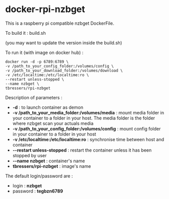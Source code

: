 # docker-rpi-nzbget

This is a raspberry pi compatible nzbget DockerFile.

To build it :
    build.sh

(you may want to update the version inside the build.sh)

To run it (with image on docker hub) :

    docker run -d -p 6789:6789 \
    -v /path_to_your_config_folder:/volumes/config \
    -v /path_to_your_download_folder:/volumes/download \
    -v /etc/localtime:/etc/localtime:ro \
    --restart unless-stopped \
    --name nzbget \
    tbressers/rpi-nzbget

Description of parameters :
  - **-d** : to launch container as demon
  - **-v /path_to_your_media_folder:/volumes/media** : mount media folder in your container to a folder in your host. The media folder is the folder where nzbget scan your actuals media
  - **-v /path_to_your_config_folder:/volumes/config** : mount config folder in your container to a folder in your host
  - **-v /etc/localtime:/etc/localtime:ro** : synchronise time between host and container
  - **--restart unless-stopped** : restart the container unless it has been stopped by user
  - **--name nzbget** : container's name
  - **tbressers/rpi-nzbget** : image's name

The default login/password are :
  - login : **nzbget**
  - password : **tegbzn6789**
